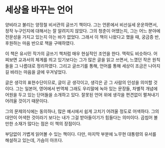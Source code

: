 # 세상을 바꾸는 언어

양비라고 불리는 양정철 비서관의 글쓰기 책이다. 그는 언론에서 비선실세 운운하면서, 정작 누구인지에 대해서는 잘 알려지지 않았다. 그의 청춘이 어땠는지, 그는 어느 분야에 전문성을 가지고 있는지 아는 바가 없었다. 그래서 이 책이 나왔다고 했을 때, 궁금증 반, 후원하는 마음 반으로 책을 구매하였다.

이 책은 유시민 작가의 글쓰기 책처럼 매우 현실적인 조언을 한다. 맥락도 비슷하다. 어찌보면 교과서의 체계를 띄고 있기보다는 그가 많은 글을 읽고 쓰면서, 느꼈던 작은 원칙들을 그 나름대로 정리하였다. 그리고 글쓰기를 통해, 언어를 통해 세상이 조금은 나아지길 바라는 마음을 글에 우겨넣었다.

글은 생각의 표현수단이므로, 글이 곧 생각이고, 생각은 곧 그 사람의 인성을 의미할 것이다. 그는 일본어, 영어에서 번역체 그래도 우리말에 녹아 있는 문장들, 차별적 개념에 어원을 두고 있는 단어들을 소개하고 있다. 잘못된 언어 위에 생각을 편견없이 펼쳐내기 어려울 것이기 때문이다.

그의 문제의식에는 동의하나, 많은 예시에서 쉽게 고치기 어려울 정도로 어색하다. 그의 대안이 어색한 것이라기 보다는 내가 그걸 받아들이기가 힘들다는 의미이다. 곱씹어 볼 만한 소재가 많다는 점은 이 책의 장점이다.

부담없이 가볍게 읽어볼 수 있는 책이다. 다만, 마지막 부분에 노무현 대통령의 유서를 해설하고 있는데, 가슴이 아프다.